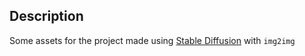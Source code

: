 ## Description

Some assets for the project made using [Stable Diffusion](https://github.com/AUTOMATIC1111/stable-diffusion-webui) with `img2img`
